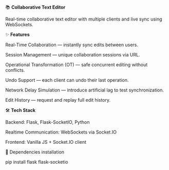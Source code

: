 📚 **Collaborative Text Editor**

Real-time collaborative text editor with multiple clients and live sync using WebSockets. 



✨ **Features**

Real-Time Collaboration — instantly sync edits between users.

Session Management — unique collaboration sessions via URL.

Operational Transformation (OT) — safe concurrent editing without conflicts.

Undo Support — each client can undo their last operation.

Network Delay Simulation — introduce artificial lag to test synchronization.

Edit History — request and replay full edit history.


🛠 **Tech Stack**

Backend: Flask, Flask-SocketIO, Python

Realtime Communication: WebSockets via Socket.IO

Frontend: Vanilla JS + Socket.IO client


🚀 Dependencies installation 

pip install flask flask-socketio
